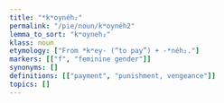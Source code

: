 ```yaml
---
title: "*kʷoynéh₂"
permalink: "/pie/noun/kʷoynéh2"
lemma_to_sort: "kʷoyneh₂"
klass: noun
etymology: ["From *kʷey- (“to pay”) +‎ -*néh₂."]
markers: [["f", "feminine gender"]]
synonyms: []
definitions: [["payment", "punishment, vengeance"]]
topics: []
---
```

